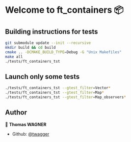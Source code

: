 # Welcome to ft_containers 📦 

## Building instructions for tests
```sh
git submodule update --init --recursive
mkdir build && cd build
cmake .. -DCMAKE_BUILD_TYPE=Debug -G "Unix Makefiles"
make all
./tests/ft_containers_tst
```
## Launch only some tests
```sh
./tests/ft_containers_tst --gtest_filter=Vector*
./tests/ft_containers_tst --gtest_filter=Map*
./tests/ft_containers_tst --gtest_filter=Map_observers*
```

## Author

👨 **Thomas WAGNER**

* Github: [@twagger](https://github.com/twagger/)